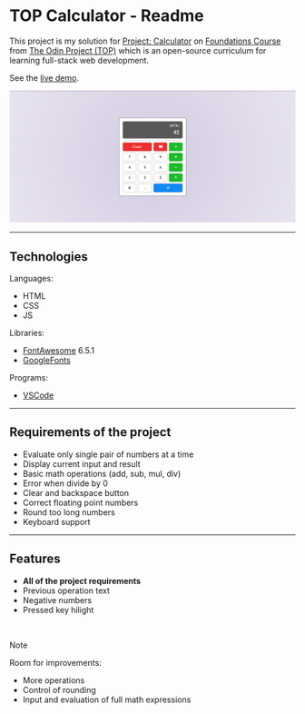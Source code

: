 # TOP Calculator - Readme
This project is my solution for [Project: Calculator](https://www.theodinproject.com/lessons/foundations-calculator) on [Foundations Course](https://www.theodinproject.com/paths/foundations/courses/foundations) from [The Odin Project (TOP)](https://www.theodinproject.com) which is an open-source curriculum for learning full-stack web development.

See the [live demo](https://pasek108.github.io/TOP-Calculator/).

![preview](/_for_readme/main_page.png)

----------------------------------

## Technologies
Languages:
- HTML
- CSS
- JS

Libraries:
- [FontAwesome](https://fontawesome.com) 6.5.1
- [GoogleFonts](https://fonts.google.com)
  
Programs:
- [VSCode](https://code.visualstudio.com)

----------------------------------

## Requirements of the project
- Evaluate only single pair of numbers at a time
- Display current input and result
- Basic math operations (add, sub, mul, div)
- Error when divide by 0
- Clear and backspace button
- Correct floating point numbers
- Round too long numbers
- Keyboard support

----------------------------------

## Features
- **All of the project requirements**
- Previous operation text
- Negative numbers
- Pressed key hilight

<br>

> [!NOTE]  
> Room for improvements:
> - More operations
> - Control of rounding
> - Input and evaluation of full math expressions
